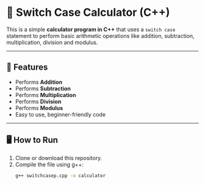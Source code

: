 # 🔢 Switch Case Calculator (C++)

This is a simple **calculator program in C++** that uses a `switch case` statement to perform basic arithmetic operations like addition, subtraction, multiplication, division and modulus.

---

## 🚀 Features
- Performs **Addition**
- Performs **Subtraction**
- Performs **Multiplication**
- Performs **Division**
- Performs **Modulus**
- Easy to use, beginner-friendly code

---

## 🖥️ How to Run
1. Clone or download this repository.
2. Compile the file using g++:
   ```bash
   g++ switchcasep.cpp -o calculator
